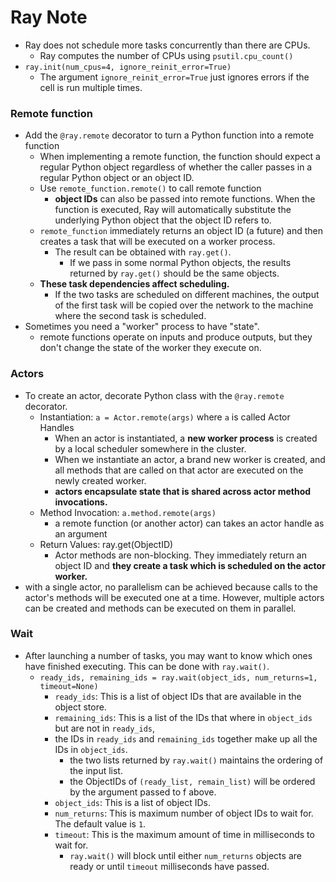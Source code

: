 # Ray Note

* Ray does not schedule more tasks concurrently than there are CPUs.
  * Ray computes the number of CPUs using `psutil.cpu_count()`
* `ray.init(num_cpus=4, ignore_reinit_error=True)`
  * The argument `ignore_reinit_error=True` just ignores errors if the cell is run multiple times.

### Remote function
* Add the `@ray.remote` decorator to turn a Python function into a remote function
  * When implementing a remote function, the function should expect a regular Python object regardless of whether the caller passes in a regular Python object or an object ID.
  * Use `remote_function.remote()` to call remote function
    * **object IDs** can also be passed into remote functions. When the function is executed, Ray will automatically substitute the underlying Python object that the object ID refers to.
  * `remote_function` immediately returns an object ID (a future) and then creates a task that will be executed on a worker process. 
    * The result can be obtained with `ray.get()`.
      * If we pass in some normal Python objects, the results returned by `ray.get()` should be the same objects.
  * **These task dependencies affect scheduling.** 
    * If the two tasks are scheduled on different machines, the output of the first task  will be copied over the network to the machine where the second task is scheduled.
* Sometimes you need a "worker" process to have "state".
  * remote functions operate on inputs and produce outputs, but they don't change the state of the worker they execute on.

### Actors
* To create an actor, decorate Python class with the `@ray.remote` decorator.
  * Instantiation: `a = Actor.remote(args)` where `a` is called Actor Handles 
    * When an actor is instantiated, a **new worker process** is created by a local scheduler somewhere in the cluster.
    * When we instantiate an actor, a brand new worker is created, and all methods that are called on that actor are executed on the newly created worker.
    * **actors encapsulate state that is shared across actor method invocations.**
  * Method Invocation: `a.method.remote(args)`
    * a remote function (or another actor) can takes an actor handle as an argument
  * Return Values: ray.get(ObjectID)
    * Actor methods are non-blocking. They immediately return an object ID and **they create a task which is scheduled on the actor worker.** 
* with a single actor, no parallelism can be achieved because calls to the actor's methods will be executed one at a time. However, multiple actors can be created and methods can be executed on them in parallel.

### Wait
* After launching a number of tasks, you may want to know which ones have finished executing. This can be done with `ray.wait()`.
  * `ready_ids, remaining_ids = ray.wait(object_ids, num_returns=1, timeout=None)`
    * `ready_ids`: This is a list of object IDs that are available in the object store.
    * `remaining_ids`: This is a list of the IDs that where in `object_ids` but are not in `ready_ids`,
    * the IDs in `ready_ids` and `remaining_ids` together make up all the IDs in `object_ids`.
      * the two lists returned by `ray.wait()` maintains the ordering of the input list.
      * the ObjectIDs of `(ready_list, remain_list)` will be ordered by the argument passed to f above.
    * `object_ids`: This is a list of object IDs.
    * `num_returns`: This is maximum number of object IDs to wait for. The default value is `1`.
    * `timeout`: This is the maximum amount of time in milliseconds to wait for. 
      * `ray.wait()` will block until either `num_returns` objects are ready or until `timeout` milliseconds have passed.
     

